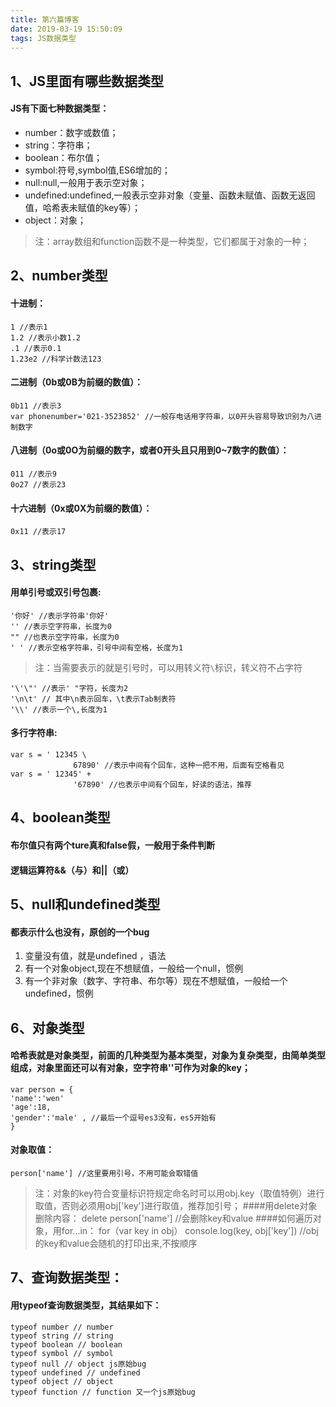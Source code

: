 ```yaml
---
title: 第六篇博客
date: 2019-03-19 15:50:09
tags: JS数据类型
---
```

## 1、JS里面有哪些数据类型
#### JS有下面七种数据类型：
* number：数字或数值；
* string：字符串；
* boolean：布尔值；
* symbol:符号,symbol值,ES6增加的；
* null:null,一般用于表示空对象；
* undefined:undefined,一般表示空非对象（变量、函数未赋值、函数无返回值，哈希表未赋值的key等）；
* object：对象；    
> 注：array数组和function函数不是一种类型，它们都属于对象的一种；
## 2、number类型
#### 十进制：
    1 //表示1
    1.2 //表示小数1.2
    .1 //表示0.1
    1.23e2 //科学计数法123
#### 二进制（0b或0B为前缀的数值）：
    0b11 //表示3
    var phonenumber='021-3523852' //一般存电话用字符串，以0开头容易导致识别为八进制数字
#### 八进制（0o或0O为前缀的数字，或者0开头且只用到0~7数字的数值）：
    011 //表示9
    0o27 //表示23
#### 十六进制（0x或0X为前缀的数值）：
    0x11 //表示17
## 3、string类型
#### 用单引号或双引号包裹:
    '你好' //表示字符串'你好'
    '' //表示空字符串，长度为0
    "" //也表示空字符串，长度为0
    ' ' //表示空格字符串，引号中间有空格，长度为1
>  注：当需要表示的就是引号时，可以用转义符` \ `标识，转义符不占字符

    '\'\"' //表示' "字符，长度为2
    '\n\t' // 其中\n表示回车，\t表示Tab制表符
    '\\' //表示一个\,长度为1
#### 多行字符串:
```
var s = ' 12345 \
              67890' //表示中间有个回车，这种一把不用，后面有空格看见
var s = ' 12345' +
              '67890' //也表示中间有个回车，好读的语法，推荐
```
## 4、boolean类型
#### 布尔值只有两个ture真和false假，一般用于条件判断
#### 逻辑运算符&&（与）和||（或）
## 5、null和undefined类型
#### 都表示什么也没有，原创的一个bug
1. 变量没有值，就是undefined ，语法
2. 有一个对象object,现在不想赋值，一般给一个null，惯例
3. 有一个非对象（数字、字符串、布尔等）现在不想赋值，一般给一个undefined，惯例
## 6、对象类型
#### 哈希表就是对象类型，前面的几种类型为基本类型，对象为复杂类型，由简单类型组成，对象里面还可以有对象，空字符串''可作为对象的key；
```
var person = {
'name':'wen'
'age':18,
'gender':'male' , //最后一个逗号es3没有，es5开始有
}
```
#### 对象取值：
    person['name'] //这里要用引号，不用可能会取错值
> 注：对象的key符合变量标识符规定命名时可以用obj.key（取值特例）进行取值，否则必须用obj['key']进行取值，推荐加引号；
####用delete对象删除内容：
    delete person['name'] //会删除key和value
####如何遍历对象，用for...in：
    for（var key in obj）
    console.log(key, obj['key'])  //obj的key和value会随机的打印出来,不按顺序
## 7、查询数据类型：
#### 用typeof查询数据类型，其结果如下：
    typeof number // number
    typeof string // string
    typeof boolean // boolean
    typeof symbol // symbol
    typeof null // object js原始bug
    typeof undefined // undefined
    typeof object // object 
    typeof function // function 又一个js原始bug







